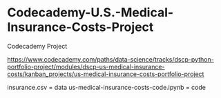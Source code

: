 # Codecademy-U.S.-Medical-Insurance-Costs-Project

Codecademy Project

https://www.codecademy.com/paths/data-science/tracks/dscp-python-portfolio-project/modules/dscp-us-medical-insurance-costs/kanban_projects/us-medical-insurance-costs-portfolio-project


insurance.csv                               = data
us-medical-insurance-costs-code.ipynb       = code
